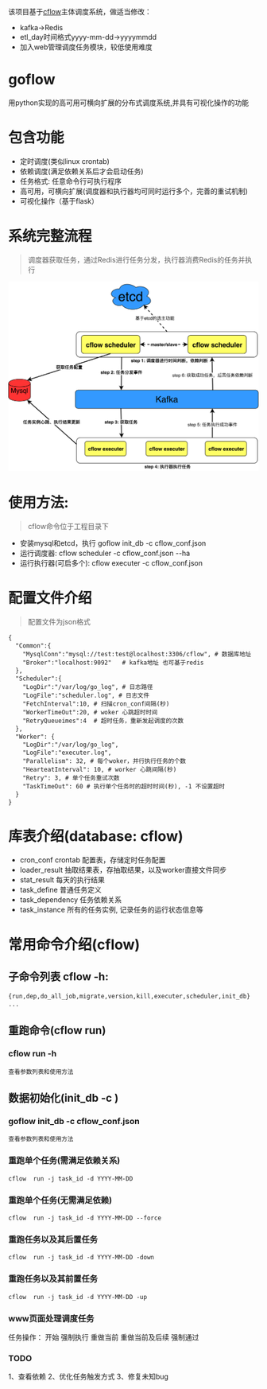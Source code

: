 该项目基于[cflow](https://github.com/lanfang/cflow)主体调度系统，做适当修改：
- kafka->Redis
- etl_day时间格式yyyy-mm-dd->yyyymmdd
- 加入web管理调度任务模块，较低使用难度

# goflow
 用python实现的高可用可横向扩展的分布式调度系统,并具有可视化操作的功能

# 包含功能
- 定时调度(类似linux crontab)
- 依赖调度(满足依赖关系后才会启动任务)
- 任务格式: 任意命令行可执行程序
- 高可用，可横向扩展(调度器和执行器均可同时运行多个，完善的重试机制)
- 可视化操作（基于flask）

# 系统完整流程
> 调度器获取任务，通过Redis进行任务分发，执行器消费Redis的任务并执行

![scheduler.png](https://github.com/lanfang/cflow/blob/master/docs/scheduler.png)

# 使用方法:
> cflow命令位于工程目录下

- 安装mysql和etcd，执行 goflow init_db -c cflow_conf.json
- 运行调度器: cflow scheduler -c cflow_conf.json --ha
- 运行执行器(可启多个): cflow executer -c cflow_conf.json

# 配置文件介绍
> 配置文件为json格式
```
{
  "Common":{
    "MysqlConn":"mysql://test:test@localhost:3306/cflow", # 数据库地址
    "Broker":"localhost:9092"   # kafka地址 也可基于redis
  },
  "Scheduler":{
    "LogDir":"/var/log/go_log", # 日志路径
    "LogFile":"scheduler.log", # 日志文件
    "FetchInterval":10, # 扫描cron_conf间隔(秒)
    "WorkerTimeOut":20, # woker 心跳超时时间
    "RetryQueueimes":4  # 超时任务，重新发起调度的次数
  },
  "Worker": {
    "LogDir":"/var/log/go_log",
    "LogFile":"executer.log",
    "Parallelism": 32, # 每个woker，并行执行任务的个数
    "HearteatInterval": 10, # worker 心跳间隔(秒)
    "Retry": 3, # 单个任务重试次数
    "TaskTimeOut": 60 # 执行单个任务时的超时时间(秒), -1 不设置超时
  }
}
```


# 库表介绍(database: cflow)
- cron_conf crontab 配置表，存储定时任务配置
- loader_result 抽取结果表，存抽取结果，以及worker直接文件同步
- stat_result 每天的执行结果
- task_define 普通任务定义
- task_dependency 任务依赖关系
- task_instance 所有的任务实例, 记录任务的运行状态信息等


# 常用命令介绍(cflow)
## 子命令列表 cflow -h:
```
{run,dep,do_all_job,migrate,version,kill,executer,scheduler,init_db} ...
```
## 重跑命令(cflow run)
### cflow run -h
```
查看参数列表和使用方法
```

## 数据初始化(init_db -c )
### goflow init_db -c cflow_conf.json
```
查看参数列表和使用方法
```

### 重跑单个任务(需满足依赖关系)
```
cflow  run -j task_id -d YYYY-MM-DD  
```

### 重跑单个任务(无需满足依赖)
```
cflow  run -j task_id -d YYYY-MM-DD --force 
```

### 重跑任务以及其后置任务
```
cflow  run -j task_id -d YYYY-MM-DD -down
```

### 重跑任务以及其前置任务
```
cflow  run -j task_id -d YYYY-MM-DD -up
```
  

### www页面处理调度任务
任务操作：
开始
强制执行
重做当前
重做当前及后续
强制通过
### TODO
1、查看依赖
2、优化任务触发方式
3、修复未知bug
